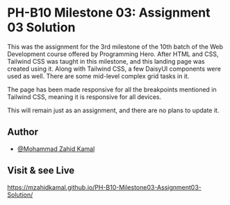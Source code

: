 
# PH-B10 Milestone 03: Assignment 03 Solution

This was the assignment for the 3rd milestone of the 10th batch of the Web Development course offered by Programming Hero. After HTML and CSS, Tailwind CSS was taught in this milestone, and this landing page was created using it. Along with Tailwind CSS, a few DaisyUI components were used as well. There are some mid-level complex grid tasks in it.

The page has been made responsive for all the breakpoints mentioned in Tailwind CSS, meaning it is responsive for all devices.

This will remain just as an assignment, and there are no plans to update it.
## Author

- [@Mohammad Zahid Kamal](https://github.com/MZahidKamal)


## Visit & see Live

https://mzahidkamal.github.io/PH-B10-Milestone03-Assignment03-Solution/
